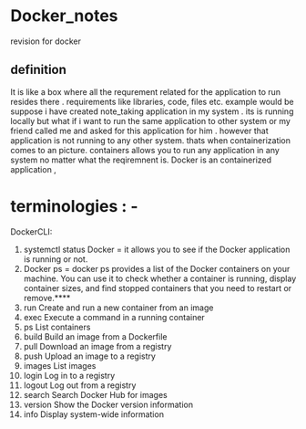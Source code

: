 # Docker_notes
revision for docker
## definition
It is like a box where all the requrement related for the application to run resides there . requirements like libraries, code, files etc. example would be suppose i have created note_taking application in my system . its is running locally but what if i want to run the same application to other system or my friend called me and asked for this application for him . however that application is not running to any other system. thats when containerization comes to an picture. containers allows you to run any application in any system no matter what the reqiremnent is. Docker is an containerized application ,
# terminologies : -
DockerCLI:
1) systemctl status Docker = it allows you to see if the Docker application is running or not.
2) Docker ps = docker ps provides a list of the Docker containers on your machine. You can use it to check whether a     container is running, display container sizes, and find stopped containers that you need to restart or remove.****
3)   run         Create and run a new container from an image
4)   exec        Execute a command in a running container
5)   ps          List containers
6)   build       Build an image from a Dockerfile
7)   pull        Download an image from a registry
8)   push        Upload an image to a registry
9)   images      List images
10)  login       Log in to a registry
11)  logout      Log out from a registry
12)  search      Search Docker Hub for images
13)  version     Show the Docker version information
14)  info        Display system-wide information
